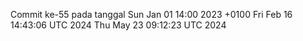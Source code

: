 Commit ke-55 pada tanggal Sun Jan 01 14:00 2023 +0100
Fri Feb 16 14:43:06 UTC 2024
Thu May 23 09:12:23 UTC 2024
